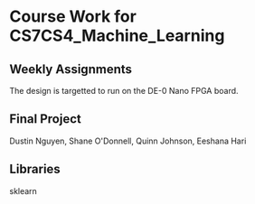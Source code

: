 ﻿# Course Work for CS7CS4_Machine_Learning

## Weekly Assignments

The design is targetted to run on the DE-0 Nano FPGA board.

## Final Project

Dustin Nguyen, Shane O'Donnell, Quinn Johnson, Eeshana Hari

## Libraries

sklearn
